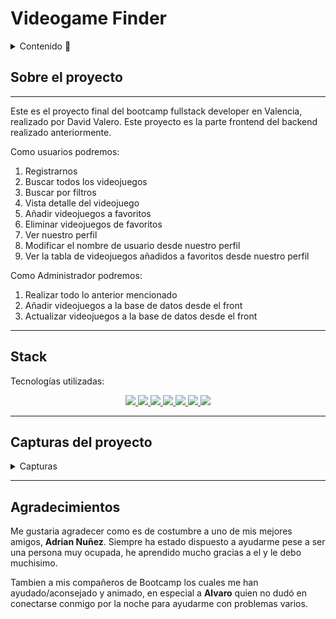 # Videogame Finder

<details>
  <summary>Contenido 📝</summary>
  <ol>
    <li><a href="#sobre-el-proyecto">Sobre el proyecto</a></li>
    <li><a href="#stack">Stack</a></li>
    <li><a href="#capturas-del-proyecto">Capturas</a></li>
    <li><a href="#agradecimientos">Agradecimientos</a></li>
  </ol>
</details>

## Sobre el proyecto
---

Este es el proyecto final del bootcamp fullstack developer en Valencia, realizado por David Valero. Este proyecto es la parte frontend del backend realizado anteriormente. 


Como usuarios podremos: 
<ol>
<li>Registrarnos</li>
<li>Buscar todos los videojuegos</li>
<li>Buscar por filtros</li>
<li>Vista detalle del videojuego</li>
<li>Añadir videojuegos a favoritos</li>
<li>Eliminar videojuegos de favoritos</li>
<li>Ver nuestro perfil</li>
<li>Modificar el nombre de usuario desde nuestro perfil</li>
<li>Ver la tabla de videojuegos añadidos a favoritos desde nuestro perfil</li>


</ol>

Como Administrador podremos:
<ol>
<li>Realizar todo lo anterior mencionado</li>
<li>Añadir videojuegos a la base de datos desde el front</li>
<li>Actualizar videojuegos a la base de datos desde el front</li>
</ol>

---

## Stack
Tecnologías utilizadas:
<div align ="center">
</a>

<a href="https://developer.mozilla.org/es/docs/Web/JavaScript">
    <img src= "https://img.shields.io/badge/javascipt-EFD81D?style=for-the-badge&logo=javascript&logoColor=black"/>
</a>
<a href="https://jwt.io/">
    <img src= "https://img.shields.io/badge/JWT-black?style=for-the-badge&logo=JSON%20web%20tokens"/>
</a>

<a href="https://www.github.com/">
    <img src= "https://img.shields.io/badge/github-24292F?style=for-the-badge&logo=github&logoColor=white"/>
</a>
<a href="https://git-scm.com/">
    <img src= "https://img.shields.io/badge/git-F54D27?style=for-the-badge&logo=git&logoColor=white"/>
</a>
<a href="https://www.docker.com/">
    <img src= "https://img.shields.io/badge/docker-2496ED?style=for-the-badge&logo=docker&logoColor=white"/>
</a>
<a href="https://www.sequelize.org/">
    <img src= "https://img.shields.io/badge/sequelize-3C76C3?style=for-the-badge&logo=sequelize&logoColor=white"/>
</a>
<a href="https://reactjs.org/">
    <img src= "https://img.shields.io/badge/React-20232A?style=for-the-badge&logo=react&logoColor=61DAFB"/>
</a>
 </div>
 
 ---

## Capturas del proyecto
<details>
<summary>Capturas</summary>

En primer lugar teneis una vista Home minimalista sin muchos elementos en la pantalla ya que en la vista principal de una web en lo personal no me gusta que sea cargante para la vista, tan solo lo justo y necesario. En la parte superior tenemos el navbar donde de primeras podremos registrarnos o bien realizar login si ya estamos registrados.

![Alt text](assets/Home.png)

Aquí teneis una captura del formulario de registro:

![Alt text](assets/registro.png)

Este sería el formulario de login:

![Alt text](assets/login.png)

Una vez registrados podremos apreciar que los componentes del navbar cambian pasando a mostrarnos las opciones de "profile", "videogames" y "logout"

![Alt text](assets/Navbar%20user.png)

Si entramos en la vista "profile" podremos encontrar una card con nuestro nombre de usuario, email y justo debajo una tabla donde se iran mostrando los videojuegos añadidos a favoritos.

![Alt text](assets/Profile.png)

Desde la misma vista "profile" podremos actualizar nuestro nombre de usuario pulsando en "actualizar tu nombre de usuario".

![Alt text](assets/username%20actualizado.png)

Como usuario si accedemos a la vista "videogames" tendremos una tabla donde apareceran todos los videojuegos de la base de datos.

![Alt text](assets/videojuegos.png)

En la parte superior de la vista "videogames" tendremos un desplegable donde se encuentran los filtros.

![Alt text](assets/filtros.png)

Si queremos filtrar tan solo tendremos que rellenar cualquiera de los campos con lo que deseamos filtrar.

![Alt text](assets/filtrado.png)

Si pulsamos en el nombre de cualquier videojuego mostraremos una vista detalle de dicho videojuego.

![Alt text](assets/Vista%20detalle.png)

Desde la misma vista detalle tendremos la opción de agregar dicho videojuego a favoritos y poder verlo despues en nuestro perfil.

![Alt text](assets/a%C3%B1adido%20a%20favorito.png)

Una vez añadido el videojuego a favoritos si volvemos a la vista profile podremos ver al final de la página los videojuegos añadidos a favoritos con la opción de eliminarlos de favoritos si así se desea.

![Alt text](assets/profile%20con%20favorito%20a%C3%B1adido.png)

Si nos logeamos como administrador la navbar volverá a cambiar añadiendo las pestañas "users", "add videogame" y "update videogame".

![Alt text](assets/navbar%20admin.png)

En la vista "users" podremos ver todos los usuarios registrados.

![Alt text](assets/users.png)

En la vista "add videogame" podremos añadir videojuegos a la base desde el front pasandole todos los campos.

![Alt text](assets/a%C3%B1adir%20videojuego.png)

Y por ultimo en la vista "update videogame" podremos actualizar un videojuego ya existente en la base de datos desde el front.

![Alt text](assets/actualizar%20videojuego.png)

</details>

--- 

## Agradecimientos

Me gustaria agradecer como es de costumbre a uno de mis mejores amigos, **Adrian Nuñez**. Siempre ha estado dispuesto a ayudarme pese a ser una persona muy ocupada, he aprendido mucho gracias a el y le debo muchisimo.

Tambien a mis compañeros de Bootcamp los cuales me han ayudado/aconsejado y animado, en especial a **Alvaro** quien no dudó en conectarse conmigo por la noche para ayudarme con problemas varios. 
